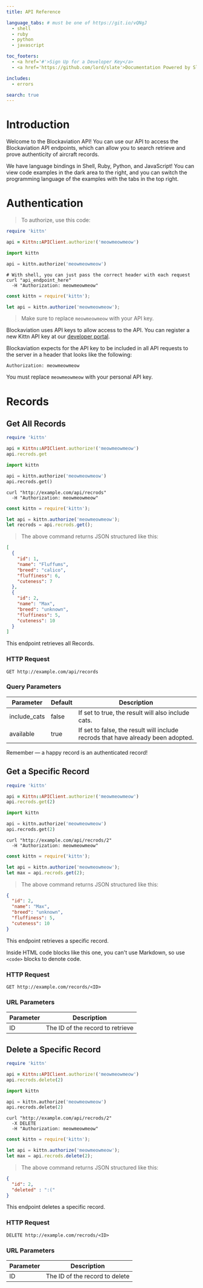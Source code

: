 ```yaml
---
title: API Reference

language_tabs: # must be one of https://git.io/vQNgJ
  - shell
  - ruby
  - python
  - javascript

toc_footers:
  - <a href='#'>Sign Up for a Developer Key</a>
  - <a href='https://github.com/lord/slate'>Documentation Powered by Slate</a>

includes:
  - errors

search: true
---
```


# Introduction

Welcome to the Blockaviation API! You can use our API to access the Blockaviation API endpoints, which can allow you to search retrieve and prove authenticity of aircraft records.

We have language bindings in Shell, Ruby, Python, and JavaScript! You can view code examples in the dark area to the right, and you can switch the programming language of the examples with the tabs in the top right.


# Authentication

> To authorize, use this code:

```ruby
require 'kittn'

api = Kittn::APIClient.authorize!('meowmeowmeow')
```

```python
import kittn

api = kittn.authorize('meowmeowmeow')
```

```shell
# With shell, you can just pass the correct header with each request
curl "api_endpoint_here"
  -H "Authorization: meowmeowmeow"
```

```javascript
const kittn = require('kittn');

let api = kittn.authorize('meowmeowmeow');
```

> Make sure to replace `meowmeowmeow` with your API key.

Blockaviation uses API keys to allow access to the API. You can register a new Kittn API key at our [developer portal](http://example.com/developers).

Blockaviation expects for the API key to be included in all API requests to the server in a header that looks like the following:

`Authorization: meowmeowmeow`

<aside class="notice">
You must replace <code>meowmeowmeow</code> with your personal API key.
</aside>

# Records

## Get All Records

```ruby
require 'kittn'

api = Kittn::APIClient.authorize!('meowmeowmeow')
api.recrods.get
```

```python
import kittn

api = kittn.authorize('meowmeowmeow')
api.recrods.get()
```

```shell
curl "http://example.com/api/recrods"
  -H "Authorization: meowmeowmeow"
```

```javascript
const kittn = require('kittn');

let api = kittn.authorize('meowmeowmeow');
let recrods = api.recrods.get();
```

> The above command returns JSON structured like this:

```json
[
  {
    "id": 1,
    "name": "Fluffums",
    "breed": "calico",
    "fluffiness": 6,
    "cuteness": 7
  },
  {
    "id": 2,
    "name": "Max",
    "breed": "unknown",
    "fluffiness": 5,
    "cuteness": 10
  }
]
```

This endpoint retrieves all Records.

### HTTP Request

`GET http://example.com/api/records`

### Query Parameters

Parameter | Default | Description
--------- | ------- | -----------
include_cats | false | If set to true, the result will also include cats.
available | true | If set to false, the result will include recrods that have already been adopted.

<aside class="success">
Remember — a happy record is an authenticated record!
</aside>

## Get a Specific Record

```ruby
require 'kittn'

api = Kittn::APIClient.authorize!('meowmeowmeow')
api.recrods.get(2)
```

```python
import kittn

api = kittn.authorize('meowmeowmeow')
api.recrods.get(2)
```

```shell
curl "http://example.com/api/recrods/2"
  -H "Authorization: meowmeowmeow"
```

```javascript
const kittn = require('kittn');

let api = kittn.authorize('meowmeowmeow');
let max = api.recrods.get(2);
```

> The above command returns JSON structured like this:

```json
{
  "id": 2,
  "name": "Max",
  "breed": "unknown",
  "fluffiness": 5,
  "cuteness": 10
}
```

This endpoint retrieves a specific record.

<aside class="warning">Inside HTML code blocks like this one, you can't use Markdown, so use <code>&lt;code&gt;</code> blocks to denote code.</aside>

### HTTP Request

`GET http://example.com/records/<ID>`

### URL Parameters

Parameter | Description
--------- | -----------
ID | The ID of the record to retrieve

## Delete a Specific Record

```ruby
require 'kittn'

api = Kittn::APIClient.authorize!('meowmeowmeow')
api.recrods.delete(2)
```

```python
import kittn

api = kittn.authorize('meowmeowmeow')
api.recrods.delete(2)
```

```shell
curl "http://example.com/api/recrods/2"
  -X DELETE
  -H "Authorization: meowmeowmeow"
```

```javascript
const kittn = require('kittn');

let api = kittn.authorize('meowmeowmeow');
let max = api.recrods.delete(2);
```

> The above command returns JSON structured like this:

```json
{
  "id": 2,
  "deleted" : ":("
}
```

This endpoint deletes a specific record.

### HTTP Request

`DELETE http://example.com/recrods/<ID>`

### URL Parameters

Parameter | Description
--------- | -----------
ID | The ID of the record to delete
